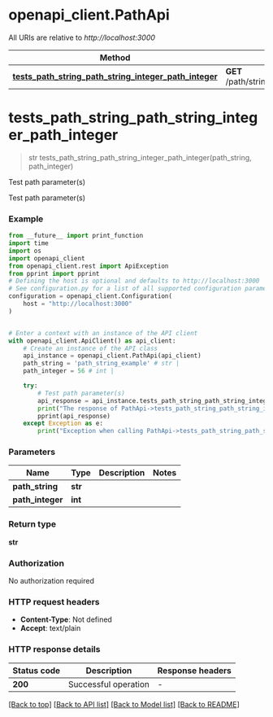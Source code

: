 # openapi_client.PathApi

All URIs are relative to *http://localhost:3000*

Method | HTTP request | Description
------------- | ------------- | -------------
[**tests_path_string_path_string_integer_path_integer**](PathApi.md#tests_path_string_path_string_integer_path_integer) | **GET** /path/string/{path_string}/integer/{path_integer} | Test path parameter(s)


# **tests_path_string_path_string_integer_path_integer**
> str tests_path_string_path_string_integer_path_integer(path_string, path_integer)

Test path parameter(s)

Test path parameter(s)

### Example

```python
from __future__ import print_function
import time
import os
import openapi_client
from openapi_client.rest import ApiException
from pprint import pprint
# Defining the host is optional and defaults to http://localhost:3000
# See configuration.py for a list of all supported configuration parameters.
configuration = openapi_client.Configuration(
    host = "http://localhost:3000"
)


# Enter a context with an instance of the API client
with openapi_client.ApiClient() as api_client:
    # Create an instance of the API class
    api_instance = openapi_client.PathApi(api_client)
    path_string = 'path_string_example' # str | 
    path_integer = 56 # int | 

    try:
        # Test path parameter(s)
        api_response = api_instance.tests_path_string_path_string_integer_path_integer(path_string, path_integer)
        print("The response of PathApi->tests_path_string_path_string_integer_path_integer:\n")
        pprint(api_response)
    except Exception as e:
        print("Exception when calling PathApi->tests_path_string_path_string_integer_path_integer: %s\n" % e)
```

### Parameters

Name | Type | Description  | Notes
------------- | ------------- | ------------- | -------------
 **path_string** | **str**|  | 
 **path_integer** | **int**|  | 

### Return type

**str**

### Authorization

No authorization required

### HTTP request headers

 - **Content-Type**: Not defined
 - **Accept**: text/plain

### HTTP response details
| Status code | Description | Response headers |
|-------------|-------------|------------------|
**200** | Successful operation |  -  |

[[Back to top]](#) [[Back to API list]](../README.md#documentation-for-api-endpoints) [[Back to Model list]](../README.md#documentation-for-models) [[Back to README]](../README.md)

